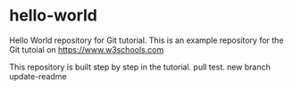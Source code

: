 # hello-world
Hello World repository for Git tutorial.
This is an example repository for the Git tutoial on https://www.w3schools.com

This repository is built step by step in the tutorial.
pull test.
new branch update-readme
